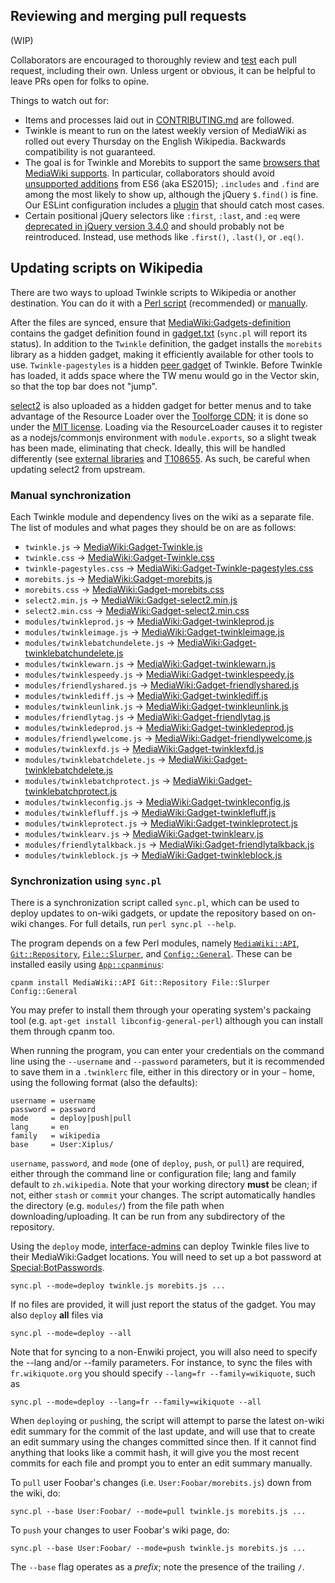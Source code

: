 ## Reviewing and merging pull requests

(WIP)

Collaborators are encouraged to thoroughly review and [test](../CONTRIBUTING.md#testing-your-code) each pull request, including their own.  Unless urgent or obvious, it can be helpful to leave PRs open for folks to opine.

Things to watch out for:

- Items and processes laid out in [CONTRIBUTING.md](../CONTRIBUTING.md) are followed.
- Twinkle is meant to run on the latest weekly version of MediaWiki as rolled out every Thursday on the English Wikipedia.  Backwards compatibility is not guaranteed.
- The goal is for Twinkle and Morebits to support the same [browsers that MediaWiki supports](https://www.mediawiki.org/wiki/Browser_compatibility).  In particular, collaborators should avoid [unsupported additions](https://kangax.github.io/compat-table/es6/) from ES6 (aka ES2015); `.includes` and `.find` are among the most likely to show up, although the jQuery `$.find()` is fine. Our ESLint configuration includes a [plugin](https://github.com/nkt/eslint-plugin-es5) that should catch most cases.
- Certain positional jQuery selectors like `:first`, `:last`, and `:eq` were [deprecated in jQuery version 3.4.0](https://blog.jquery.com/2019/04/10/jquery-3-4-0-released/) and should probably not be reintroduced.  Instead, use methods like `.first()`, `.last()`, or `.eq()`.

## Updating scripts on Wikipedia

There are two ways to upload Twinkle scripts to Wikipedia or another destination. You can do it with a [Perl script](#synchronization-using-syncpl) (recommended) or [manually](#manual-synchronization).

After the files are synced, ensure that [MediaWiki:Gadgets-definition][] contains the gadget definition found in [gadget.txt](./gadget.txt) (`sync.pl` will report its status). In addition to the `Twinkle` definition, the gadget installs the `morebits` library as a hidden gadget, making it efficiently available for other tools to use. `Twinkle-pagestyles` is a hidden [peer gadget](https://www.mediawiki.org/wiki/ResourceLoader/Migration_guide_(users)#Gadget_peers) of Twinkle. Before Twinkle has loaded, it adds space where the TW menu would go in the Vector skin, so that the top bar does not "jump".

[select2][] is also uploaded as a hidden gadget for better menus and to take advantage of the Resource Loader over the [Toolforge CDN](https://tools.wmflabs.org/cdnjs/); it is done so under the [MIT license](https://github.com/select2/select2/blob/develop/LICENSE.md).  Loading via the ResourceLoader causes it to register as a nodejs/commonjs environment with `module.exports`, so a slight tweak has been made, eliminating that check.  Ideally, this will be handled differently (see [external libraries](https://www.mediawiki.org/wiki/ResourceLoader/Migration_guide_for_extension_developers#Special_case_of_external_libraries) and [T108655](https://phabricator.wikimedia.org/T108655).  As such, be careful when updating select2 from upstream.

### Manual synchronization

Each Twinkle module and dependency lives on the wiki as a separate file. The list of modules and what pages they should be on are as follows:

* `twinkle.js` &rarr; [MediaWiki:Gadget-Twinkle.js][]
* `twinkle.css` &rarr; [MediaWiki:Gadget-Twinkle.css][]
* `twinkle-pagestyles.css` &rarr; [MediaWiki:Gadget-Twinkle-pagestyles.css][]
* `morebits.js` &rarr; [MediaWiki:Gadget-morebits.js][]
* `morebits.css` &rarr; [MediaWiki:Gadget-morebits.css][]
* `select2.min.js` &rarr; [MediaWiki:Gadget-select2.min.js][]
* `select2.min.css` &rarr; [MediaWiki:Gadget-select2.min.css][]
* `modules/twinkleprod.js` &rarr; [MediaWiki:Gadget-twinkleprod.js][]
* `modules/twinkleimage.js` &rarr; [MediaWiki:Gadget-twinkleimage.js][]
* `modules/twinklebatchundelete.js` &rarr; [MediaWiki:Gadget-twinklebatchundelete.js][]
* `modules/twinklewarn.js` &rarr; [MediaWiki:Gadget-twinklewarn.js][]
* `modules/twinklespeedy.js` &rarr; [MediaWiki:Gadget-twinklespeedy.js][]
* `modules/friendlyshared.js` &rarr; [MediaWiki:Gadget-friendlyshared.js][]
* `modules/twinklediff.js` &rarr; [MediaWiki:Gadget-twinklediff.js][]
* `modules/twinkleunlink.js` &rarr; [MediaWiki:Gadget-twinkleunlink.js][]
* `modules/friendlytag.js` &rarr; [MediaWiki:Gadget-friendlytag.js][]
* `modules/twinkledeprod.js` &rarr; [MediaWiki:Gadget-twinkledeprod.js][]
* `modules/friendlywelcome.js` &rarr; [MediaWiki:Gadget-friendlywelcome.js][]
* `modules/twinklexfd.js` &rarr; [MediaWiki:Gadget-twinklexfd.js][]
* `modules/twinklebatchdelete.js` &rarr; [MediaWiki:Gadget-twinklebatchdelete.js][]
* `modules/twinklebatchprotect.js` &rarr; [MediaWiki:Gadget-twinklebatchprotect.js][]
* `modules/twinkleconfig.js` &rarr; [MediaWiki:Gadget-twinkleconfig.js][]
* `modules/twinklefluff.js` &rarr; [MediaWiki:Gadget-twinklefluff.js][]
* `modules/twinkleprotect.js` &rarr; [MediaWiki:Gadget-twinkleprotect.js][]
* `modules/twinklearv.js` &rarr; [MediaWiki:Gadget-twinklearv.js][]
* `modules/friendlytalkback.js` &rarr; [MediaWiki:Gadget-friendlytalkback.js][]
* `modules/twinkleblock.js` &rarr; [MediaWiki:Gadget-twinkleblock.js][]

### Synchronization using `sync.pl`

There is a synchronization script called `sync.pl`, which can be used to deploy updates to on-wiki gadgets, or update the repository based on on-wiki changes. For full details, run `perl sync.pl --help`.

The program depends on a few Perl modules, namely [`MediaWiki::API`][MediaWiki::API], [`Git::Repository`][Git::Repository], [`File::Slurper`][File::Slurper], and [`Config::General`][Config::General]. These can be installed easily using [`App::cpanminus`][App::cpanminus]:

    cpanm install MediaWiki::API Git::Repository File::Slurper Config::General

You may prefer to install them through your operating system's packaing tool (e.g. `apt-get install libconfig-general-perl`) although you can install them through cpanm too.

When running the program, you can enter your credentials on the command line using the `--username` and `--password` parameters, but it is recommended to save them in a `.twinklerc` file, either in this directory or in your `~` home, using the following format (also the defaults):

    username = username
    password = password
	mode     = deploy|push|pull
    lang     = en
    family   = wikipedia
    base     = User:Xiplus/

`username`, `password`, and `mode` (one of `deploy`, `push`, or `pull`) are required, either through the command line or configuration file; lang and family default to `zh.wikipedia`. Note that your working directory **must** be clean; if not, either `stash` or `commit` your changes. The script automatically handles the directory (e.g. `modules/`) from the file path when downloading/uploading. It can be run from any subdirectory of the repository.

Using the `deploy` mode, [interface-admins][intadmin] can deploy Twinkle files live to their MediaWiki:Gadget locations. You will need to set up a bot password at [Special:BotPasswords][special_botpass].

    sync.pl --mode=deploy twinkle.js morebits.js ...

If no files are provided, it will just report the status of the gadget. You may also `deploy` **all** files via

    sync.pl --mode=deploy --all

Note that for syncing to a non-Enwiki project, you will also need to specify the --lang and/or --family parameters. For instance, to sync the files with `fr.wikiquote.org` you should specify `--lang=fr --family=wikiquote`, such as

    sync.pl --mode=deploy --lang=fr --family=wikiquote --all

When `deploy`ing or `push`ing, the script will attempt to parse the latest on-wiki edit summary for the commit of the last update, and will use that to create an edit summary using the changes committed since then. If it cannot find anything that looks like a commit hash, it will give you the most recent commits for each file and prompt you to enter an edit summary manually.

To `pull` user Foobar's changes (i.e. `User:Foobar/morebits.js`) down from the wiki, do:

    sync.pl --base User:Foobar/ --mode=pull twinkle.js morebits.js ...

To `push` your changes to user Foobar's wiki page, do:

    sync.pl --base User:Foobar/ --mode=push twinkle.js morebits.js ...

The `--base` flag operates as a *prefix*; note the presence of the trailing `/`.

[MediaWiki:Gadgets-definition]: https://zh.wikipedia.org/wiki/MediaWiki:Gadgets-definition
[MediaWiki:Gadget-Twinkle.js]: https://zh.wikipedia.org/wiki/MediaWiki:Gadget-Twinkle.js
[MediaWiki:Gadget-Twinkle.css]: https://zh.wikipedia.org/wiki/MediaWiki:Gadget-Twinkle.css
[MediaWiki:Gadget-Twinkle-pagestyles.css]: https://zh.wikipedia.org/wiki/MediaWiki:Gadget-Twinkle-pagestyles.css
[MediaWiki:Gadget-morebits.js]: https://zh.wikipedia.org/wiki/MediaWiki:Gadget-morebits.js
[MediaWiki:Gadget-morebits.css]: https://zh.wikipedia.org/wiki/MediaWiki:Gadget-morebits.css
[MediaWiki:Gadget-select2.min.js]: https://zh.wikipedia.org/wiki/MediaWiki:Gadget-select2.min.js
[MediaWiki:Gadget-select2.min.css]: https://zh.wikipedia.org/wiki/MediaWiki:Gadget-select2.min.css
[MediaWiki:Gadget-twinkleprod.js]: https://zh.wikipedia.org/wiki/MediaWiki:Gadget-twinkleprod.js
[MediaWiki:Gadget-twinkleimage.js]: https://zh.wikipedia.org/wiki/MediaWiki:Gadget-twinkleimage.js
[MediaWiki:Gadget-twinklebatchundelete.js]: https://zh.wikipedia.org/wiki/MediaWiki:Gadget-twinklebatchundelete.js
[MediaWiki:Gadget-twinklewarn.js]: https://zh.wikipedia.org/wiki/MediaWiki:Gadget-twinklewarn.js
[MediaWiki:Gadget-twinklespeedy.js]: https://zh.wikipedia.org/wiki/MediaWiki:Gadget-twinklespeedy.js
[MediaWiki:Gadget-friendlyshared.js]: https://zh.wikipedia.org/wiki/MediaWiki:Gadget-friendlyshared.js
[MediaWiki:Gadget-twinklediff.js]: https://zh.wikipedia.org/wiki/MediaWiki:Gadget-twinklediff.js
[MediaWiki:Gadget-twinkleunlink.js]: https://zh.wikipedia.org/wiki/MediaWiki:Gadget-twinkleunlink.js
[MediaWiki:Gadget-friendlytag.js]: https://zh.wikipedia.org/wiki/MediaWiki:Gadget-friendlytag.js
[MediaWiki:Gadget-twinkledeprod.js]: https://zh.wikipedia.org/wiki/MediaWiki:Gadget-twinkledeprod.js
[MediaWiki:Gadget-friendlywelcome.js]: https://zh.wikipedia.org/wiki/MediaWiki:Gadget-friendlywelcome.js
[MediaWiki:Gadget-twinklexfd.js]: https://zh.wikipedia.org/wiki/MediaWiki:Gadget-twinklexfd.js
[MediaWiki:Gadget-twinklebatchdelete.js]: https://zh.wikipedia.org/wiki/MediaWiki:Gadget-twinklebatchdelete.js
[MediaWiki:Gadget-twinklebatchprotect.js]: https://zh.wikipedia.org/wiki/MediaWiki:Gadget-twinklebatchprotect.js
[MediaWiki:Gadget-twinkleconfig.js]: https://zh.wikipedia.org/wiki/MediaWiki:Gadget-twinkleconfig.js
[MediaWiki:Gadget-twinklefluff.js]: https://zh.wikipedia.org/wiki/MediaWiki:Gadget-twinklefluff.js
[MediaWiki:Gadget-twinkleprotect.js]: https://zh.wikipedia.org/wiki/MediaWiki:Gadget-twinkleprotect.js
[MediaWiki:Gadget-twinklearv.js]: https://zh.wikipedia.org/wiki/MediaWiki:Gadget-twinklearv.js
[MediaWiki:Gadget-friendlytalkback.js]: https://zh.wikipedia.org/wiki/MediaWiki:Gadget-friendlytalkback.js
[MediaWiki:Gadget-twinkleblock.js]: https://zh.wikipedia.org/wiki/MediaWiki:Gadget-twinkleblock.js
[MediaWiki:Gadget-twinkleclose.js]: https://zh.wikipedia.org/wiki/MediaWiki:Gadget-twinkleclose.js
[MediaWiki:Gadget-twinklecopyvio.js]: https://zh.wikipedia.org/wiki/MediaWiki:Gadget-twinklecopyvio.js
[MediaWiki:Gadget-twinklestub.js]: https://zh.wikipedia.org/wiki/MediaWiki:Gadget-twinklestub.js
[User:Xiplus/twinkle.js]: https://zh.wikipedia.org/wiki/User:Xiplus/Twinkle.js
[select2]: https://github.com/select2/select2
[MediaWiki::API]: https://metacpan.org/pod/MediaWiki::API
[Git::Repository]: https://metacpan.org/pod/Git::Repository
[File::Slurper]: https://metacpan.org/pod/File::Slurper
[Config::General]: https://metacpan.org/pod/Config::General
[App::cpanminus]: https://metacpan.org/pod/App::cpanminus
[intadmin]: https://zh.wikipedia.org/wiki/Wikipedia:介面管理員
[special_botpass]: https://zh.wikipedia.org/wiki/Special:BotPasswords
